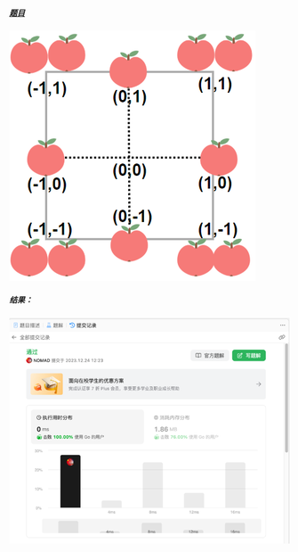 ##### [题目](https://leetcode.cn/problems/minimum-garden-perimeter-to-collect-enough-apples/description/)
![pic](img.png)
##### 结果：
![pic](result.png)